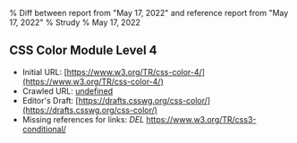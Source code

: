 % Diff between report from "May 17, 2022" and reference report from "May 17, 2022"
% Strudy
% May 17, 2022

## CSS Color Module Level 4

- Initial URL: [https://www.w3.org/TR/css-color-4/](https://www.w3.org/TR/css-color-4/)
- Crawled URL: [undefined](undefined)
- Editor's Draft: [https://drafts.csswg.org/css-color/](https://drafts.csswg.org/css-color/)
- Missing references for links: *DEL* https://www.w3.org/TR/css3-conditional/



